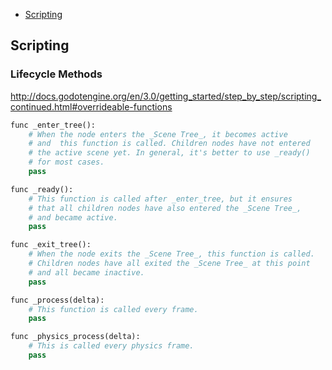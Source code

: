 - [Scripting](#scripting)

## Scripting

### Lifecycle Methods

http://docs.godotengine.org/en/3.0/getting_started/step_by_step/scripting_continued.html#overrideable-functions

```python
func _enter_tree():
    # When the node enters the _Scene Tree_, it becomes active
    # and  this function is called. Children nodes have not entered
    # the active scene yet. In general, it's better to use _ready()
    # for most cases.
    pass

func _ready():
    # This function is called after _enter_tree, but it ensures
    # that all children nodes have also entered the _Scene Tree_,
    # and became active.
    pass

func _exit_tree():
    # When the node exits the _Scene Tree_, this function is called.
    # Children nodes have all exited the _Scene Tree_ at this point
    # and all became inactive.
    pass

func _process(delta):
    # This function is called every frame.
    pass

func _physics_process(delta):
    # This is called every physics frame.
    pass
```
